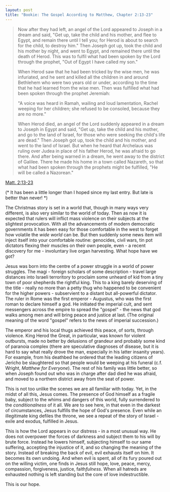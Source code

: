 ```yaml
---
layout: post
title: "Bookie: The Gospel According to Matthew, Chapter 2:13-23"
---
```


> Now after they had left, an angel of the Lord appeared to Joseph in a dream and said,
> "Get up, take the child and his mother, and flee to Egypt, and remain there until
> I tell you; for Herod is about to search for the child, to destroy him."
> Then Joseph got up, took the child and his mother by night, and went to Egypt,
> and remained there until the death of Herod. This was to fulfil what had been
> spoken by the Lord through the prophet, "Out of Egypt I have called my son."
>
> When Herod saw that he had been tricked by the wise men, he was infuriated,
> and he sent and killed all the children in and around Bethlehem who were two
> years old or under, according to the time that he had learned from the wise men.
> Then was fulfilled what had been spoken through the prophet Jeremiah:
>
> "A voice was heard in Ramah,
>   wailing and loud lamentation,
> Rachel weeping for her children;
>   she refused to be consoled, because they are no more."
>
> When Herod died, an angel of the Lord suddenly appeared in a dream to Joseph in Egypt and said,
> "Get up, take the child and his mother, and go to the land of Israel,
> for those who were seeking the child's life are dead." Then Joseph got up,
> took the child and his mother, and went to the land of Israel. But when he heard
> that Archelaus was ruling over Judea in place of his father Herod, he was afraid to go there.
> And after being warned in a dream, he went away to the district of Galilee.
> There he made his home in a town called Nazareth, so that what had been spoken
> through the prophets might be fulfilled, "He will be called a Nazorean."

[Matt. 2:13-23](http://bible.oremus.org/?ql=235450758)

(* It has been a little longer than I hoped since my last entry. But late is better
than never! *)

The Christmas story is set in a world that, though in many ways very different,
is also very similar to the world of today. Then as now it is expected that rulers
will inflict mass violence on their subjects at the slightest provocation. With all
the advancements of modern democratic governments it has been easy for those
comfortable in the west to forget how volatile the *wide world* can be. But then
suddenly some news item will inject itself into your comfortable routine: genocides,
civil wars, tin pot dictators flexing their muscles on their own people, even -
a recent discovery for me - involuntary live organ harvesting. What hope have we got?

Jesus was born into the centre of a power struggle in a world of power struggles.
The magi - foreign scholars of some description - travel large distances into Israeli
terroritory to proclaim some unheard of kid from a tiny town of poor shepherds the
rightful king. This to a king barely deserving of the title - really no more than
a petty thug who happened to be convenient for the higher powers - subservient to
a distant but all-powerful dictator. The ruler in Rome was the first emperor - Augustus,
who was the first roman to declare himself a god. He initiated the imperial cult,
and sent messengers across the empire to spread the "gospel" - the news that god
walks among men and will bring peace and justice at last. (The original meaning
of the word "gospel" refers to the news of imperial succession.)

The emperor and his local thugs achieved this peace, of sorts, through violence. King
Herod the Great, in particular, was known for violent outbursts, made no better by
delusions of grandeur and probably some kind of paranoia complex (there are speculative
diagnoses of disease, but it is hard to say what really drove the man, especially
in his latter insanity years). For example, from his deathbed he ordered that the
leading citizens of Jericho be slaughtered so that people would be weeping at his
funeral (c.f. Wright, *Matthew for Everyone*). The rest of his family was little better,
so when Joseph found out who was in charge after dad died he was afraid, and moved
to a northern district away from the seat of power.

This is not too unlike the scenes we are all familiar with today. Yet, in the midst
of all this, Jesus comes. The presence of God himself as a fragile baby, subject
to the whims and dangers of this world, fully surrendered to the *conditionalness*
of it all. We are to see here, in that even in the darkest of circumstances,
Jesus fulfills the hope of God's presence. Even while an illegitimate king defiles
the throne, we see a repeat of the story of Israel - exile and exodus, fulfilled
in Jesus.

This is how the Lord appears in our distress - in a most unusual way. He does not
overpower the forces of darkness and subject them to his will by brute force.
Instead he lowers himself, subjecting himself to our same suffering, accepting the
injustice of it, and so changing the meaning of the story. Instead of breaking the
back of evil, evil exhausts itself on him. It becomes its own undoing. And when
evil is spent, all of its fury poured out on the willing victim, one finds in
Jesus still hope, love, peace, mercy, compassion, forgiveness, justice, faith*fulness*.
When all hatreds are exhausted nothing is left standing but the core of love indestructible.

This is our hope.
